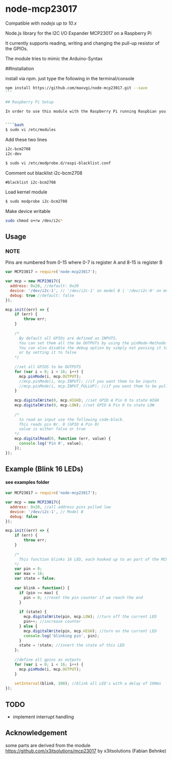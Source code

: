 node-mcp23017
=============

Compatible with *nodejs up to 10.x*

Node.js library for the I2C I/O Expander MCP23017 on a Raspberry Pi

It currently supports reading, writing and changing the pull-up resistor of the GPIOs.

The module tries to mimic the Arduino-Syntax

##Installation

install via npm. just type the following in the terminal/console

````bash
npm install https://github.com/maxvgi/node-mcp23017.git --save
```

## Raspberry Pi Setup

In order to use this module with the Raspberry Pi running Raspbian you have to enable to stuff


````bash
$ sudo vi /etc/modules
````

Add these two lines

````bash
i2c-bcm2708
i2c-dev
````

````bash
$ sudo vi /etc/modprobe.d/raspi-blacklist.conf
````

Comment out blacklist i2c-bcm2708

````
#blacklist i2c-bcm2708
````

Load kernel module

````bash
$ sudo modprobe i2c-bcm2708
````

Make device writable

````bash
sudo chmod o+rw /dev/i2c*
````

## Usage

### NOTE

  Pins are numbered from 0-15 where 0-7 is register A and 8-15 is register B

```javascript
var MCP23017 = require('node-mcp23017');

var mcp = new MCP23017({
  address: 0x20, //default: 0x20
  device: '/dev/i2c-1', // '/dev/i2c-1' on model B | '/dev/i2c-0' on model A
  debug: true //default: false
});

mcp.init((err) => {
    if (err) {
        throw err;
    }
    
    /*
      By default all GPIOs are defined as INPUTS.
      You can set them all the be OUTPUTs by using the pinMode-Methode (see below),
      You can also disable the debug option by simply not passing it to the constructor
      or by setting it to false
    */
    
    //set all GPIOS to be OUTPUTS
    for (var i = 0; i < 16; i++) {
      mcp.pinMode(i, mcp.OUTPUT);
      //mcp.pinMode(i, mcp.INPUT); //if you want them to be inputs
      //mcp.pinMode(i, mcp.INPUT_PULLUP); //if you want them to be pullup inputs
    }
    
    mcp.digitalWrite(0, mcp.HIGH); //set GPIO A Pin 0 to state HIGH
    mcp.digitalWrite(0, mcp.LOW); //set GPIO A Pin 0 to state LOW
    
    /*
      to read an input use the following code-block.
      This reads pin Nr. 0 (GPIO A Pin 0)
      value is either false or true
    */
    mcp.digitalRead(0, function (err, value) {
      console.log('Pin 0', value);
    });
});

````

## Example (Blink 16 LEDs)
#### see examples folder

```javascript
var MCP23017 = require('node-mcp23017');

var mcp = new MCP23017({
  address: 0x20, //all address pins pulled low
  device: '/dev/i2c-1', // Model B
  debug: false
});

mcp.init((err) => {
    if (err) {
        throw err;
    }
    
    /*
      This function blinks 16 LED, each hooked up to an port of the MCP23017
    */
    var pin = 0;
    var max = 16;
    var state = false;
    
    var blink = function() {
      if (pin >= max) {
        pin = 0; //reset the pin counter if we reach the end
      }
    
      if (state) {
        mcp.digitalWrite(pin, mcp.LOW); //turn off the current LED
        pin++; //increase counter
      } else {
        mcp.digitalWrite(pin, mcp.HIGH); //turn on the current LED
        console.log('blinking pin', pin);
      }
      state = !state; //invert the state of this LED
    };
    
    //define all gpios as outputs
    for (var i = 0; i < 16; i++) {
      mcp.pinMode(i, mcp.OUTPUT);
    }
    
    setInterval(blink, 100); //blink all LED's with a delay of 100ms
});
````


## TODO

- implement interrupt handling

## Acknowledgement

some parts are derived from the module https://github.com/x3itsolutions/mcp23017 by x3itsolutions (Fabian Behnke)